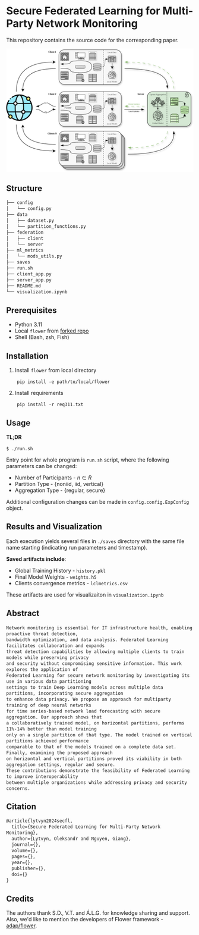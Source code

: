 # Secure Federated Learning for Multi-Party Network Monitoring
This repository contains the source code for the corresponding paper.

![federated architecture](./.misc/federated_architecture_network.png)

## Structure
```
├── config
│   └── config.py
├── data
│   ├── dataset.py
│   └── partition_functions.py
├── federation
│   ├── client
│   └── server
├── ml_metrics
│   └── mods_utils.py
├── saves
├── run.sh
├── client_app.py
├── server_app.py
├── README.md
└── visualization.ipynb
```


## Prerequisites
- Python 3.11
- Local `flower` from [forked repo](https://github.com/letv3/flower)
- Shell (Bash, zsh, Fish)

## Installation
1. Install `flower` from local directory 
```
    pip install -e path/to/local/flower
```
2. Install requirements
```
    pip install -r req311.txt
```

## Usage
__TL;DR__
```
$ ./run.sh
```

Entry point for whole program is `run.sh` script, where the following parameters can be changed:
- Number of Participants   - $n \in R$
- Partition Type           - {noniid, iid, vertical}
- Aggregation Type         - {regular, secure}

Additional configuration changes can be made in `config.config.ExpConfig` object.

## Results and Visualization
Each execution yields several files in `./saves` directory with the same file name starting (indicating run parameters and timestamp).

__Saved artifacts include__:
- Global Training History - `history.pkl`
- Final Model Weights - `weights.h5`
- Clients convergence metrics - `lclmetrics.csv`

These artifacts are used for visualizaiton in `visualization.ipynb`




## Abstract
```
Network monitoring is essential for IT infrastructure health, enabling proactive threat detection,
bandwidth optimization, and data analysis. Federated Learning facilitates collaboration and expands
threat detection capabilities by allowing multiple clients to train models while preserving privacy
and security without compromising sensitive information. This work explores the application of
Federated Learning for secure network monitoring by investigating its use in various data partitioning
settings to train Deep Learning models across multiple data partitions, incorporating secure aggregation
to enhance data privacy. We propose an approach for multiparty training of deep neural networks
for time series-based network load forecasting with secure aggregation. Our approach shows that
a collaboratively trained model, on horizontal partitions, performs 11%-14% better than model training
only on a single partition of that type. The model trained on vertical partitions achieved performance
comparable to that of the models trained on a complete data set. Finally, examining the proposed approach
on horizontal and vertical partitions proved its viability in both aggregation settings, regular and secure.
These contributions demonstrate the feasibility of Federated Learning to improve interoperability
between multiple organizations while addressing privacy and security concerns.
```

## Citation

```
@article{lytvyn2024secfl,
  title={Secure Federated Learning for Multi-Party Network Monitoring},
  author={Lytvyn, Oleksandr and Nguyen, Giang},
  journal={},
  volume={},
  pages={},
  year={},
  publisher={},
  doi={}
}
```

## Credits
The authors thank S.D., V.T. and Á.L.G. for knowledge sharing and support.
Also, we'd like to mention the developers of Flower framework - [adap/flower](https://github.com/adap/flower).
